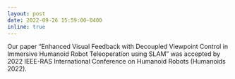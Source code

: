 ```yaml
---
layout: post
date: 2022-09-26 15:59:00-0400
inline: true
---
```


Our paper “Enhanced Visual Feedback with Decoupled Viewpoint Control in Immersive Humanoid Robot Teleoperation using SLAM” was accepted by 2022 IEEE-RAS International Conference on Humanoid Robots (Humanoids 2022).